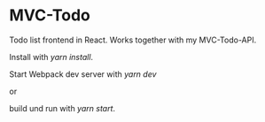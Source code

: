 # MVC-Todo
Todo list frontend in React. Works together with my MVC-Todo-API.

Install with _yarn install_.

Start Webpack dev server with _yarn dev_

or

build und run with _yarn start_.
